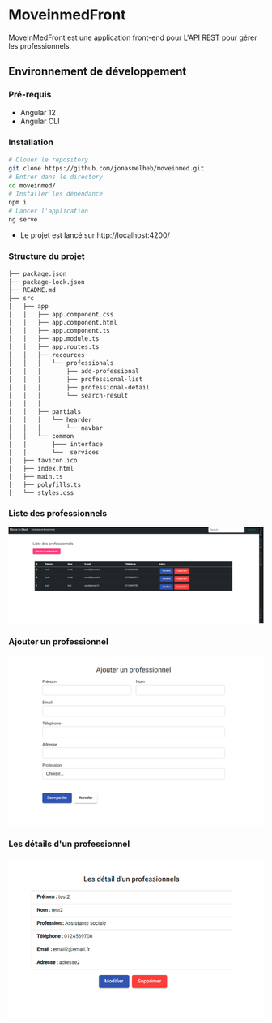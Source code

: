 # MoveinmedFront

MoveInMedFront est une application front-end pour [L'API REST](https://github.com/jonasmelheb/moveinmed.git)  pour gérer les professionnels.

## Environnement de développement

### Pré-requis

* Angular 12
* Angular CLI

### Installation

```bash
# Cloner le repository
git clone https://github.com/jonasmelheb/moveinmed.git
# Entrer dans le directory
cd moveinmed/
# Installer les dépendance
npm i 
# Lancer l'application
ng serve
```
* Le projet est lancé sur http://localhost:4200/
### Structure du projet

```
├── package.json
├── package-lock.json
├── README.md
├── src
│   ├── app
│   │   ├── app.component.css
│   │   ├── app.component.html
│   │   ├── app.component.ts
│   │   ├── app.module.ts
│   │   ├── app.routes.ts
│   │   ├── recources
│   │   │   └── professionals
│   │   │       ├── add-professional
│   │   │       ├── professional-list
│   │   │       ├── professional-detail
│   │   │       └── search-result
│   │   │       
│   │   ├── partials
│   │   │   └── hearder
│   │   │       └── navbar
│   │   └── common
│   │       ├─── interface
│   │       └──  services
│   ├── favicon.ico
│   ├── index.html
│   ├── main.ts
│   ├── polyfills.ts
│   └── styles.css
```

### Liste des professionnels

![img_1.png](img_1.png)

### Ajouter un professionnel

![img_2.png](img_2.png)

### Les détails d'un professionnel

![img_3.png](img_3.png)
